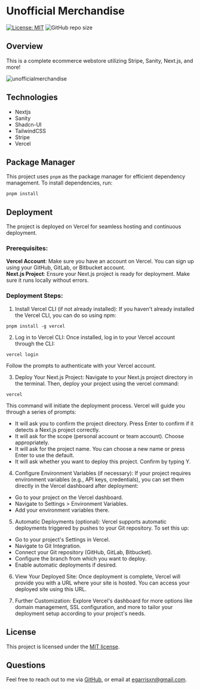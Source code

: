 # **Unofficial Merchandise**

[![License: MIT](https://img.shields.io/badge/License-MIT-yellow.svg)](https://opensource.org/licenses/MIT) ![GitHub repo size](https://img.shields.io/github/repo-size/egarrisxn/unofficial-merchandise)

## Overview

This is a complete ecommerce webstore utilizing Stripe, Sanity, Next.js, and more!

![unofficialmerchandise](https://github.com/egarrisxn/unofficial-merchandise/assets/126130230/5e99b3bb-1584-4c2f-9143-7f00080ca185)

## **Technologies**

- Nextjs
- Sanity
- Shadcn-UI
- TailwindCSS
- Stripe
- Vercel

## **Package Manager**

This project uses `pnpm` as the package manager for efficient dependency management. To install dependencies, run:

```
pnpm install
```

## **Deployment**

The project is deployed on Vercel for seamless hosting and continuous deployment.

### Prerequisites:

**Vercel Account**: Make sure you have an account on Vercel. You can sign up using your GitHub, GitLab, or Bitbucket account.<br/>
**Next.js Project**: Ensure your Next.js project is ready for deployment. Make sure it runs locally without errors.

### Deployment Steps:

1. Install Vercel CLI (if not already installed):
  If you haven't already installed the Vercel CLI, you can do so using npm:

```
pnpm install -g vercel
```



2. Log in to Vercel CLI:
  Once installed, log in to your Vercel account through the CLI:

```
vercel login
```
Follow the prompts to authenticate with your Vercel account.



3. Deploy Your Next.js Project:
  Navigate to your Next.js project directory in the terminal. Then, deploy your project using the vercel command:

```
vercel
```
This command will initiate the deployment process. Vercel will guide you through a series of prompts:

- It will ask you to confirm the project directory. Press Enter to confirm if it detects a Next.js project correctly.
- It will ask for the scope (personal account or team account). Choose appropriately.
- It will ask for the project name. You can choose a new name or press Enter to use the default.
- It will ask whether you want to deploy this project. Confirm by typing Y.



4. Configure Environment Variables (if necessary):
  If your project requires environment variables (e.g., API keys, credentials), you can set them directly in the Vercel dashboard after deployment:

- Go to your project on the Vercel dashboard.
- Navigate to Settings > Environment Variables.
- Add your environment variables there.



5. Automatic Deployments (optional):
  Vercel supports automatic deployments triggered by pushes to your Git repository. To set this up:

- Go to your project's Settings in Vercel.
- Navigate to Git Integration.
- Connect your Git repository (GitHub, GitLab, Bitbucket).
- Configure the branch from which you want to deploy.
- Enable automatic deployments if desired.



6. View Your Deployed Site:
  Once deployment is complete, Vercel will provide you with a URL where your site is hosted. You can access your deployed site using this URL.



7. Further Customization:
  Explore Vercel's dashboard for more options like domain management, SSL configuration, and more to tailor your deployment setup according to your project's needs.



## **License**

This project is licensed under the [MIT license](https://opensource.org/licenses/MIT).

## **Questions**

Feel free to reach out to me via [GitHub](https://github.com/EGARRISXN), or email at egarrisxn@gmail.com.